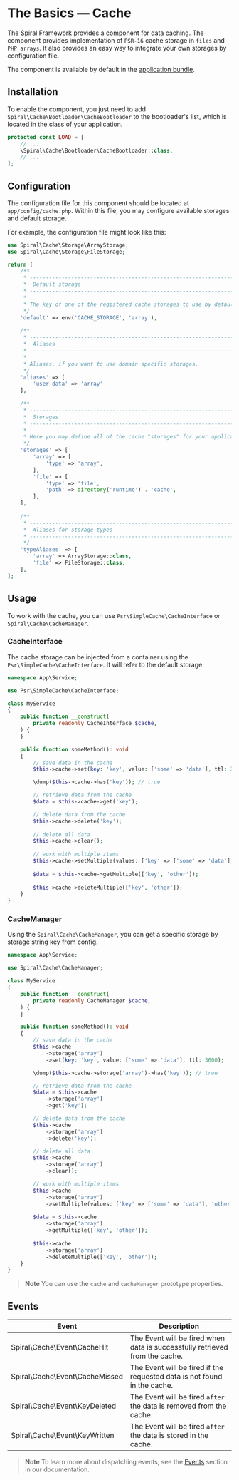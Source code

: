 # The Basics — Cache

The Spiral Framework provides a component for data caching. The component provides implementation of `PSR-16` 
cache storage in `files` and `PHP arrays`.
It also provides an easy way to integrate your own storages by configuration file.

The component is available by default in the [application bundle](https://github.com/spiral/app).

## Installation

To enable the component, you just need to add `Spiral\Cache\Bootloader\CacheBootloader` to the bootloader's list, 
which is located in the class of your application.

```php
protected const LOAD = [
    // ...
    \Spiral\Cache\Bootloader\CacheBootloader::class,
    // ...
];
```

## Configuration

The configuration file for this component should be located at `app/config/cache.php`. Within this file, you may
configure available storages and default storage.

For example, the configuration file might look like this:

```php
use Spiral\Cache\Storage\ArrayStorage;
use Spiral\Cache\Storage\FileStorage;

return [
    /**
     * -------------------------------------------------------------------------
     *  Default storage
     * -------------------------------------------------------------------------
     * 
     * The key of one of the registered cache storages to use by default.
     */
    'default' => env('CACHE_STORAGE', 'array'),
    
    /**
     * -------------------------------------------------------------------------
     *  Aliases
     * -------------------------------------------------------------------------
     * 
     * Aliases, if you want to use domain specific storages.
     */
    'aliases' => [
        'user-data' => 'array'
    ],
    
    /**
     * -------------------------------------------------------------------------
     *  Storages
     * -------------------------------------------------------------------------
     * 
     * Here you may define all of the cache "storages" for your application as well as their types.
     */
    'storages' => [
        'array' => [
            'type' => 'array',
        ],
        'file' => [
            'type' => 'file',
            'path' => directory('runtime') . 'cache',
        ],
    ],
    
    /**
     * -------------------------------------------------------------------------
     *  Aliases for storage types
     * -------------------------------------------------------------------------
     */
    'typeAliases' => [
        'array' => ArrayStorage::class,
        'file' => FileStorage::class,
    ],
];
```

## Usage

To work with the cache, you can use `Psr\SimpleCache\CacheInterface` or `Spiral\Cache\CacheManager`.

### CacheInterface

The cache storage can be injected from a container using the `Psr\SimpleCache\CacheInterface`. It will refer to the 
default storage.

```php
namespace App\Service;

use Psr\SimpleCache\CacheInterface;

class MyService
{
    public function __construct(
        private readonly CacheInterface $cache,
    ) {
    }

    public function someMethod(): void
    {
        // save data in the cache
        $this->cache->set(key: 'key', value: ['some' => 'data'], ttl: 3600);

        \dump($this->cache->has('key')); // true

        // retrieve data from the cache
        $data = $this->cache->get('key');

        // delete data from the cache
        $this->cache->delete('key');
        
        // delete all data 
        $this->cache->clear();
        
        // work with multiple items
        $this->cache->setMultiple(values: ['key' => ['some' => 'data'], 'other' => ['foo' => 'bar']], ttl: 3600);
        
        $data = $this->cache->getMultiple(['key', 'other']);
        
        $this->cache->deleteMultiple(['key', 'other']);
    }
}
```

### CacheManager

Using the `Spiral\Cache\CacheManager`, you can get a specific storage by storage string key from config.

```php
namespace App\Service;

use Spiral\Cache\CacheManager;

class MyService
{
    public function __construct(
        private readonly CacheManager $cache,
    ) {
    }

    public function someMethod(): void
    {
        // save data in the cache
        $this->cache
            ->storage('array')
            ->set(key: 'key', value: ['some' => 'data'], ttl: 3600);

        \dump($this->cache->storage('array')->has('key')); // true

        // retrieve data from the cache
        $data = $this->cache
            ->storage('array')
            ->get('key');

        // delete data from the cache
        $this->cache
            ->storage('array')
            ->delete('key');

        // delete all data
        $this->cache
            ->storage('array')
            ->clear();

        // work with multiple items
        $this->cache
            ->storage('array')
            ->setMultiple(values: ['key' => ['some' => 'data'], 'other' => ['foo' => 'bar']], ttl: 3600);
        
        $data = $this->cache
            ->storage('array')
            ->getMultiple(['key', 'other']);
        
        $this->cache
            ->storage('array')
            ->deleteMultiple(['key', 'other']);
    }
}
```

> **Note**
> You can use the `cache` and `cacheManager` prototype properties.

## Events

| Event                          | Description                                                                 |
|--------------------------------|-----------------------------------------------------------------------------|
| Spiral\Cache\Event\CacheHit    | The Event will be fired when data is successfully retrieved from the cache. |
| Spiral\Cache\Event\CacheMissed | The Event will be fired if the requested data is not found in the cache.    |
| Spiral\Cache\Event\KeyDeleted  | The Event will be fired `after` the data is removed from the cache.         |
| Spiral\Cache\Event\KeyWritten  | The Event will be fired `after` the data is stored in the cache.            |

> **Note**
> To learn more about dispatching events, see the [Events](../component/events.md) section in our documentation.
